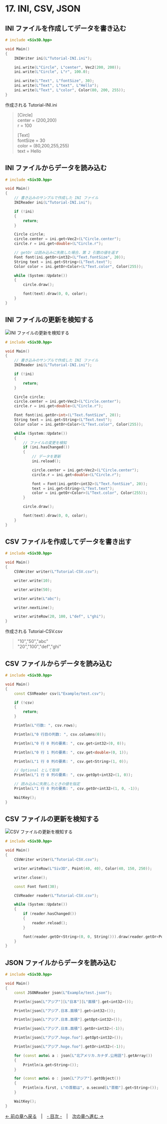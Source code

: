 ﻿# 17. INI, CSV, JSON

## INI ファイルを作成してデータを書き込む

```cpp
# include <Siv3D.hpp>

void Main()
{
	INIWriter ini(L"Tutorial-INI.ini");

	ini.write(L"Circle", L"center", Vec2(200, 200));
	ini.write(L"Circle", L"r", 100.0);

	ini.write(L"Text", L"fontSize", 30);
	ini.write(L"Text", L"text", L"Hello");
	ini.write(L"Text", L"color", Color(80, 200, 255));
}
```
作成される Tutorial-INI.ini
> [Circle]  
> center = (200,200)  
> r = 100  
>  
> [Text]  
> fontSize = 30  
> color = (80,200,255,255)  
> text = Hello

## INI ファイルからデータを読み込む

```cpp
# include <Siv3D.hpp>

void Main()
{
	// 書き込みのサンプルで作成した INI ファイル
	INIReader ini(L"Tutorial-INI.ini");

	if (!ini)
	{
		return;
	}

	Circle circle;
	circle.center = ini.get<Vec2>(L"Circle.center");
	circle.r = ini.get<double>(L"Circle.r");

	// getOr は読み込みに失敗した場合、第 2 引数の値を返す
	Font font(ini.getOr<int32>(L"Text.fontSize", 20));
	String text = ini.get<String>(L"Text.text");
	Color color = ini.getOr<Color>(L"Text.color", Color(255));

	while (System::Update())
	{
		circle.draw();

		font(text).draw(0, 0, color);
	}
}
```

## INI ファイルの更新を検知する
![INI ファイルの更新を検知する](resource/Text-data/ini.gif "INI ファイルの更新を検知する")  
```cpp
# include <Siv3D.hpp>

void Main()
{
	// 書き込みのサンプルで作成した INI ファイル
	INIReader ini(L"Tutorial-INI.ini");

	if (!ini)
	{
		return;
	}

	Circle circle;
	circle.center = ini.get<Vec2>(L"Circle.center");
	circle.r = ini.get<double>(L"Circle.r");

	Font font(ini.getOr<int>(L"Text.fontSize", 20));
	String text = ini.get<String>(L"Text.text");
	Color color = ini.getOr<Color>(L"Text.color", Color(255));

	while (System::Update())
	{
		// ファイルの変更を検知
		if (ini.hasChanged())
		{
			// データを更新
			ini.reload();

			circle.center = ini.get<Vec2>(L"Circle.center");
			circle.r = ini.get<double>(L"Circle.r");

			font = Font(ini.getOr<int32>(L"Text.fontSize", 20));
			text = ini.get<String>(L"Text.text");
			color = ini.getOr<Color>(L"Text.color", Color(255));
		}

		circle.draw();

		font(text).draw(0, 0, color);
	}
}
```

## CSV ファイルを作成してデータを書き出す

```cpp
# include <Siv3D.hpp>

void Main()
{
	CSVWriter writer(L"Tutorial-CSV.csv");

	writer.write(10);

	writer.write(50);

	writer.write(L"abc");

	writer.nextLine();

	writer.writeRow(20, 100, L"def", L"ghi");
}
```
作成される Tutorial-CSV.csv
> "10","50","abc"  
> "20","100","def","ghi"  

## CSV ファイルからデータを読み込む

```cpp
# include <Siv3D.hpp>

void Main()
{
	const CSVReader csv(L"Example/test.csv");

	if (!csv)
	{
		return;
	}

	Println(L"行数: ", csv.rows);

	Println(L"0 行目の列数: ", csv.columns(0));

	Println(L"0 行 0 列の要素: ", csv.get<int32>(0, 0));

	Println(L"0 行 1 列の要素: ", csv.get<double>(0, 1));

	Println(L"1 行 0 列の要素: ", csv.get<String>(1, 0));

	// Optional として取得
	Println(L"1 行 0 列の要素: ", csv.getOpt<int32>(1, 0));

	// 読み込みに失敗したときの値を指定
	Println(L"1 行 0 列の要素: ", csv.getOr<int32>(1, 0, -1));

	WaitKey();
}
```

## CSV ファイルの更新を検知する
![CSV ファイルの更新を検知する](resource/Text-data/csv.gif "CSV ファイルの更新を検知する")  
```cpp
# include <Siv3D.hpp>

void Main()
{
	CSVWriter writer(L"Tutorial-CSV.csv");

	writer.writeRow(L"Siv3D", Point(40, 40), Color(40, 150, 250));

	writer.close();

	const Font font(30);

	CSVReader reader(L"Tutorial-CSV.csv");

	while (System::Update())
	{
		if (reader.hasChanged())
		{
			reader.reload();
		}

		font(reader.getOr<String>(0, 0, String())).draw(reader.getOr<Point>(0, 1, Point(0, 0)), reader.getOr<Color>(0, 2, Color(255)));
	}
}
```

## JSON ファイルからデータを読み込む

```cpp
# include <Siv3D.hpp>

void Main()
{
	const JSONReader json(L"Example/test.json");

	Println(json[L"アジア"][L"日本"][L"面積"].get<int32>());

	Println(json[L"アジア.日本.面積"].get<int32>());

	Println(json[L"アジア.日本.面積"].getOpt<int32>());

	Println(json[L"アジア.日本.面積"].getOr<int32>(-1));

	Println(json[L"アジア.hoge.foo"].getOpt<int32>());

	Println(json[L"アジア.hoge.foo"].getOr<int32>(-1));

	for (const auto& a : json[L"北アメリカ.カナダ.公用語"].getArray())
	{
		Println(a.get<String>());
	}

	for (const auto& o : json[L"アジア"].getObject())
	{
		Println(o.first, L"の首都は", o.second[L"首都"].get<String>());
	}

	WaitKey();
}
```

[← 前の章へ戻る](Text.md)　|　[- 目次 -](Index.md)　|　[次の章へ進む →](Binary.md)
